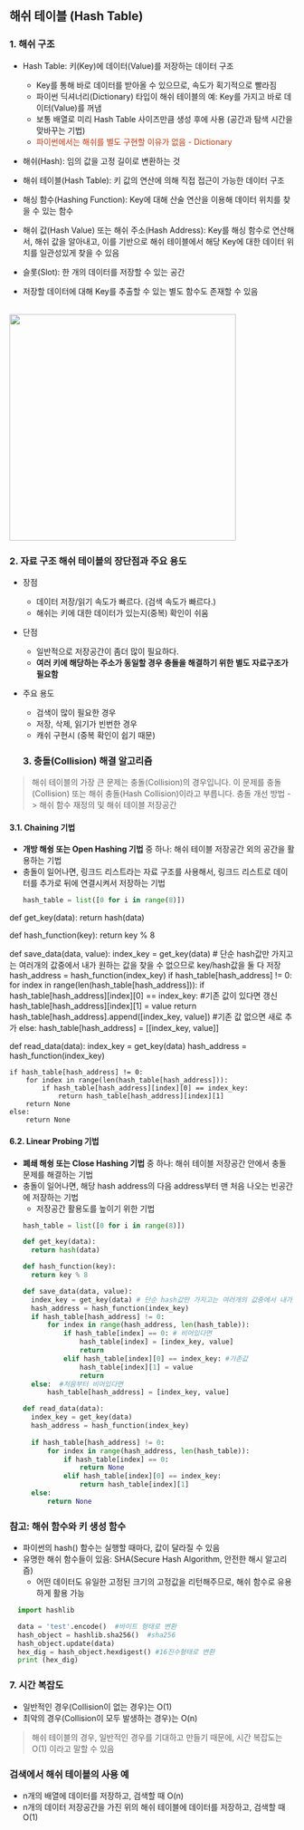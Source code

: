 ## 해쉬 테이블 (Hash Table)

### 1. 해쉬 구조
* Hash Table: 키(Key)에 데이터(Value)를 저장하는 데이터 구조
  - Key를 통해 바로 데이터를 받아올 수 있으므로, 속도가 획기적으로 빨라짐
  - 파이썬 딕셔너리(Dictionary) 타입이 해쉬 테이블의 예: Key를 가지고 바로 데이터(Value)를 꺼냄
  - 보통 배열로 미리 Hash Table 사이즈만큼 생성 후에 사용 (공간과 탐색 시간을 맞바꾸는 기법)
  - <font color='#BF360C'>파이썬에서는 해쉬를 별도 구현할 이유가 없음 - Dictionary</font>
  
* 해쉬(Hash): 임의 값을 고정 길이로 변환하는 것
* 해쉬 테이블(Hash Table): 키 값의 연산에 의해 직접 접근이 가능한 데이터 구조
* 해싱 함수(Hashing Function): Key에 대해 산술 연산을 이용해 데이터 위치를 찾을 수 있는 함수
* 해쉬 값(Hash Value) 또는 해쉬 주소(Hash Address): Key를 해싱 함수로 연산해서, 해쉬 값을 알아내고, 이를 기반으로 해쉬 테이블에서 해당 Key에 대한 데이터 위치를 일관성있게 찾을 수 있음
* 슬롯(Slot): 한 개의 데이터를 저장할 수 있는 공간
* 저장할 데이터에 대해 Key를 추출할 수 있는 별도 함수도 존재할 수 있음
<br>
<img src="https://www.fun-coding.org/00_Images/hash.png" width=400 />

### 2. 자료 구조 해쉬 테이블의 장단점과 주요 용도
- 장점
  - 데이터 저장/읽기 속도가 빠르다. (검색 속도가 빠르다.)
  - 해쉬는 키에 대한 데이터가 있는지(중복) 확인이 쉬움
- 단점 
  - 일반적으로 저장공간이 좀더 많이 필요하다.
  - **여러 키에 해당하는 주소가 동일할 경우 충돌을 해결하기 위한 별도 자료구조가 필요함**
- 주요 용도
  - 검색이 많이 필요한 경우
  - 저장, 삭제, 읽기가 빈번한 경우
  - 캐쉬 구현시 (중복 확인이 쉽기 때문)
  
  ### 3. 충돌(Collision) 해결 알고리즘 
> 해쉬 테이블의 가장 큰 문제는 충돌(Collision)의 경우입니다.
> 이 문제를 충돌(Collision) 또는 해쉬 충돌(Hash Collision)이라고 부릅니다.
> 충돌 개선 방법 -> 해쉬 함수 재정의 및 해쉬 테이블 저장공간 

#### 3.1. Chaining 기법
- **개방 해슁 또는 Open Hashing 기법** 중 하나: 해쉬 테이블 저장공간 외의 공간을 활용하는 기법
- 충돌이 일어나면, 링크드 리스트라는 자료 구조를 사용해서, 링크드 리스트로 데이터를 추가로 뒤에 연결시켜서 저장하는 기법
  ```python
  hash_table = list([0 for i in range(8)])

def get_key(data):
    return hash(data)

def hash_function(key):
    return key % 8

def save_data(data, value):
    index_key = get_key(data)  # 단순 hash값만 가지고는 여러개의 값중에서 내가 원하는 값을 찾을 수 없으므로 key/hash값을 둘 다 저장
    hash_address = hash_function(index_key)
    if hash_table[hash_address] != 0:
        for index in range(len(hash_table[hash_address])):
            if hash_table[hash_address][index][0] == index_key:  #기존 값이 있다면 갱신
                hash_table[hash_address][index][1] = value
                return
        hash_table[hash_address].append([index_key, value])  #기존 값 없으면 새로 추가
    else:
        hash_table[hash_address] = [[index_key, value]]
    
def read_data(data):
    index_key = get_key(data)
    hash_address = hash_function(index_key)

    if hash_table[hash_address] != 0:
        for index in range(len(hash_table[hash_address])):
            if hash_table[hash_address][index][0] == index_key:
                return hash_table[hash_address][index][1]
        return None
    else:
        return None


#### 6.2. Linear Probing 기법
- **폐쇄 해슁 또는 Close Hashing 기법** 중 하나: 해쉬 테이블 저장공간 안에서 충돌 문제를 해결하는 기법
- 충돌이 일어나면, 해당 hash address의 다음 address부터 맨 처음 나오는 빈공간에 저장하는 기법
  - 저장공간 활용도를 높이기 위한 기법
  ```python
  hash_table = list([0 for i in range(8)])

  def get_key(data):
    return hash(data)

  def hash_function(key):
    return key % 8

  def save_data(data, value):
    index_key = get_key(data) # 단순 hash값만 가지고는 여러개의 값중에서 내가 원하는 값을 찾을 수 없으므로 key/hash값을 둘 다 저장
    hash_address = hash_function(index_key)
    if hash_table[hash_address] != 0:
        for index in range(hash_address, len(hash_table)):
            if hash_table[index] == 0: # 비어있다면
                hash_table[index] = [index_key, value]
                return
            elif hash_table[index][0] == index_key: #기존값
                hash_table[index][1] = value
                return
    else:  #처음부터 비어있다면
        hash_table[hash_address] = [index_key, value]

  def read_data(data):
    index_key = get_key(data)
    hash_address = hash_function(index_key)
    
    if hash_table[hash_address] != 0:
        for index in range(hash_address, len(hash_table)):
            if hash_table[index] == 0:
                return None
            elif hash_table[index][0] == index_key:
                return hash_table[index][1]
    else:
        return None


### 참고: 해쉬 함수와 키 생성 함수
- 파이썬의 hash() 함수는 실행할 때마다, 값이 달라질 수 있음
- 유명한 해쉬 함수들이 있음: SHA(Secure Hash Algorithm, 안전한 해시 알고리즘)
  - 어떤 데이터도 유일한 고정된 크기의 고정값을 리턴해주므로, 해쉬 함수로 유용하게 활용 가능
```python
  import hashlib

  data = 'test'.encode()  #바이트 형태로 변환
  hash_object = hashlib.sha256()  #sha256
  hash_object.update(data)  
  hex_dig = hash_object.hexdigest() #16진수형태로 변환
  print (hex_dig)
```
### 7. 시간 복잡도
- 일반적인 경우(Collision이 없는 경우)는 O(1)
- 최악의 경우(Collision이 모두 발생하는 경우)는 O(n)

> 해쉬 테이블의 경우, 일반적인 경우를 기대하고 만들기 때문에, 시간 복잡도는 O(1) 이라고 말할 수 있음

### 검색에서 해쉬 테이블의 사용 예
- n개의 배열에 데이터를 저장하고, 검색할 때 O(n)
- n개의 데이터 저장공간을 가진 위의 해쉬 테이블에 데이터를 저장하고, 검색할 때 O(1)

